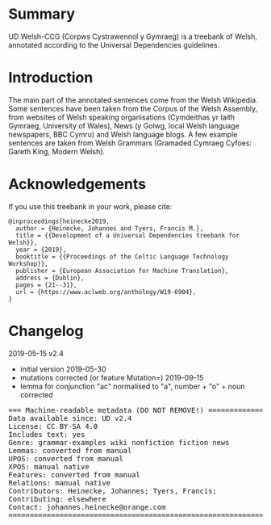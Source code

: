 # Summary

UD Welsh-CCG (Corpws Cystrawennol y Gymraeg) is a treebank of Welsh,
annotated according to the Universal Dependencies guidelines.


# Introduction

The main part of the annotated sentences come from the Welsh Wikipedia. 
Some sentences have been taken from the Corpus of the Welsh Assembly, 
from websites of Welsh speaking organisations (Cymdeithas yr Iaith Gymraeg, University of Wales), 
News (y Golwg, local Welsh language newspapers, BBC Cymru) and Welsh language blogs.
A few example sentences are taken from Welsh Grammars (Gramaded Cymraeg Cyfoes: Gareth King, Modern Welsh).

# Acknowledgements

If you use this treebank in your work, please cite:

```
@inproceedings{heinecke2019,
  author = {Heinecke, Johannes and Tyers, Francis M.},
  title = {{Development of a Universal Dependencies treebank for Welsh}},
  year = {2019},
  booktitle = {{Proceedings of the Celtic Language Technology Workshop}},
  publisher = {European Association for Machine Translation},
  address = {Dublin},
  pages = {21--31},
  url = {https://www.aclweb.org/anthology/W19-6904},
}
```

# Changelog

2019-05-15 v2.4
  * initial version
2019-05-30
  * mutations corrected (or feature Mutation=)
2019-09-15
  * lemma for conjunction "ac" normalised to "a", number + "o" + noun  corrected



<pre>
=== Machine-readable metadata (DO NOT REMOVE!) ================================
Data available since: UD v2.4
License: CC BY-SA 4.0
Includes text: yes
Genre: grammar-examples wiki nonfiction fiction news
Lemmas: converted from manual
UPOS: converted from manual
XPOS: manual native
Features: converted from manual
Relations: manual native
Contributors: Heinecke, Johannes; Tyers, Francis; 
Contributing: elsewhere
Contact: johannes.heinecke@orange.com
===============================================================================
</pre>
